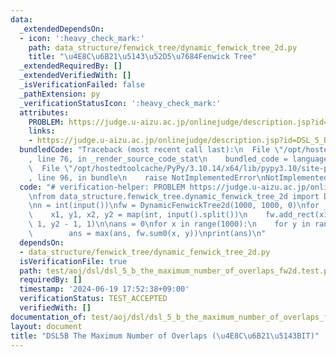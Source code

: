 ```yaml
---
data:
  _extendedDependsOn:
  - icon: ':heavy_check_mark:'
    path: data_structure/fenwick_tree/dynamic_fenwick_tree_2d.py
    title: "\u4E8C\u6B21\u5143\u52D5\u7684Fenwick Tree"
  _extendedRequiredBy: []
  _extendedVerifiedWith: []
  _isVerificationFailed: false
  _pathExtension: py
  _verificationStatusIcon: ':heavy_check_mark:'
  attributes:
    PROBLEM: https://judge.u-aizu.ac.jp/onlinejudge/description.jsp?id=DSL_5_B
    links:
    - https://judge.u-aizu.ac.jp/onlinejudge/description.jsp?id=DSL_5_B
  bundledCode: "Traceback (most recent call last):\n  File \"/opt/hostedtoolcache/PyPy/3.10.14/x64/lib/pypy3.10/site-packages/onlinejudge_verify/documentation/build.py\"\
    , line 76, in _render_source_code_stat\n    bundled_code = language.bundle(\n\
    \  File \"/opt/hostedtoolcache/PyPy/3.10.14/x64/lib/pypy3.10/site-packages/onlinejudge_verify/languages/python.py\"\
    , line 96, in bundle\n    raise NotImplementedError\nNotImplementedError\n"
  code: "# verification-helper: PROBLEM https://judge.u-aizu.ac.jp/onlinejudge/description.jsp?id=DSL_5_B\n\
    \nfrom data_structure.fenwick_tree.dynamic_fenwick_tree_2d import DynamicFenwickTree2d\n\
    \nn = int(input())\nfw = DynamicFenwickTree2d(1000, 1000, 0)\nfor _ in range(n):\n\
    \    x1, y1, x2, y2 = map(int, input().split())\n    fw.add_rect(x1, y1, x2 -\
    \ 1, y2 - 1, 1)\n\nans = 0\nfor x in range(1000):\n    for y in range(1000):\n\
    \        ans = max(ans, fw.sum0(x, y))\nprint(ans)\n"
  dependsOn:
  - data_structure/fenwick_tree/dynamic_fenwick_tree_2d.py
  isVerificationFile: true
  path: test/aoj/dsl/dsl_5_b_the_maximum_number_of_overlaps_fw2d.test.py
  requiredBy: []
  timestamp: '2024-06-19 17:52:38+09:00'
  verificationStatus: TEST_ACCEPTED
  verifiedWith: []
documentation_of: test/aoj/dsl/dsl_5_b_the_maximum_number_of_overlaps_fw2d.test.py
layout: document
title: "DSL5B The Maximum Number of Overlaps (\u4E8C\u6B21\u5143BIT)"
---
```


